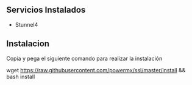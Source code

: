  ## Servicios Instalados ##


- Stunnel4

## Instalacion ##

Copia y pega el siguiente comando para realizar la instalación

wget https://raw.githubusercontent.com/powermx/ssl/master/install && bash install


